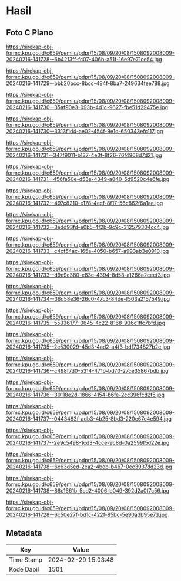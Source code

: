 # Hasil

## Foto C Plano

https://sirekap-obj-formc.kpu.go.id/c659/pemilu/pdpr/15/08/09/20/08/1508092008009-20240216-141728--6b4213ff-fc07-406b-a51f-16e97e71ce54.jpg

https://sirekap-obj-formc.kpu.go.id/c659/pemilu/pdpr/15/08/09/20/08/1508092008009-20240216-141729--bbb20bcc-8bcc-484f-8ba7-249634fee788.jpg

https://sirekap-obj-formc.kpu.go.id/c659/pemilu/pdpr/15/08/09/20/08/1508092008009-20240216-141730--35af90e3-093b-4d1c-9627-fbe51d29475e.jpg

https://sirekap-obj-formc.kpu.go.id/c659/pemilu/pdpr/15/08/09/20/08/1508092008009-20240216-141730--3313f1d4-ae02-454f-9e1d-650343efc117.jpg

https://sirekap-obj-formc.kpu.go.id/c659/pemilu/pdpr/15/08/09/20/08/1508092008009-20240216-141731--347f9011-b137-4e3f-8f26-76f4968d7d21.jpg

https://sirekap-obj-formc.kpu.go.id/c659/pemilu/pdpr/15/08/09/20/08/1508092008009-20240216-141731--456fa50e-d53e-4349-a840-5d9520c4e6fe.jpg

https://sirekap-obj-formc.kpu.go.id/c659/pemilu/pdpr/15/08/09/20/08/1508092008009-20240216-141732--497c8210-e178-4ecf-8f17-56c862f6a1ae.jpg

https://sirekap-obj-formc.kpu.go.id/c659/pemilu/pdpr/15/08/09/20/08/1508092008009-20240216-141732--3edd93fd-e0b5-4f2b-9c9c-312579304cc4.jpg

https://sirekap-obj-formc.kpu.go.id/c659/pemilu/pdpr/15/08/09/20/08/1508092008009-20240216-141733--c4cf54ac-165a-4050-b657-a993ab3e0910.jpg

https://sirekap-obj-formc.kpu.go.id/c659/pemilu/pdpr/15/08/09/20/08/1508092008009-20240216-141733--d9e9c380-e83c-4394-8d58-a1266a2ceef3.jpg

https://sirekap-obj-formc.kpu.go.id/c659/pemilu/pdpr/15/08/09/20/08/1508092008009-20240216-141734--36d58e36-26c0-47c3-84de-f503a2157549.jpg

https://sirekap-obj-formc.kpu.go.id/c659/pemilu/pdpr/15/08/09/20/08/1508092008009-20240216-141735--55336177-0645-4c22-8168-936c1ffc7bfd.jpg

https://sirekap-obj-formc.kpu.go.id/c659/pemilu/pdpr/15/08/09/20/08/1508092008009-20240216-141735--2e530029-45d3-4ad2-a4f3-bdf734827b2e.jpg

https://sirekap-obj-formc.kpu.go.id/c659/pemilu/pdpr/15/08/09/20/08/1508092008009-20240216-141736--c498f7d0-5314-471b-bd70-27ce35867bdb.jpg

https://sirekap-obj-formc.kpu.go.id/c659/pemilu/pdpr/15/08/09/20/08/1508092008009-20240216-141736--30118e2d-1866-4154-b6fe-2cc396fcd2f5.jpg

https://sirekap-obj-formc.kpu.go.id/c659/pemilu/pdpr/15/08/09/20/08/1508092008009-20240216-141737--0443483f-adb3-4b25-8bd3-220e67c4e594.jpg

https://sirekap-obj-formc.kpu.go.id/c659/pemilu/pdpr/15/08/09/20/08/1508092008009-20240216-141737--2e9c5498-1cd3-4cce-9c8d-0a2599f5d22e.jpg

https://sirekap-obj-formc.kpu.go.id/c659/pemilu/pdpr/15/08/09/20/08/1508092008009-20240216-141738--6c63d5ed-2ea2-4beb-b467-0ec3937dd23d.jpg

https://sirekap-obj-formc.kpu.go.id/c659/pemilu/pdpr/15/08/09/20/08/1508092008009-20240216-141738--86c1661b-5cd2-4006-b049-392d2a0f7c56.jpg

https://sirekap-obj-formc.kpu.go.id/c659/pemilu/pdpr/15/08/09/20/08/1508092008009-20240216-141728--6c50e27f-bd1c-422f-85bc-5e90a3b95e7d.jpg


## Metadata

| Key        | Value               |
| ---------- | ------------------- |
| Time Stamp | 2024-02-29 15:03:48 |
| Kode Dapil | 1501                |



